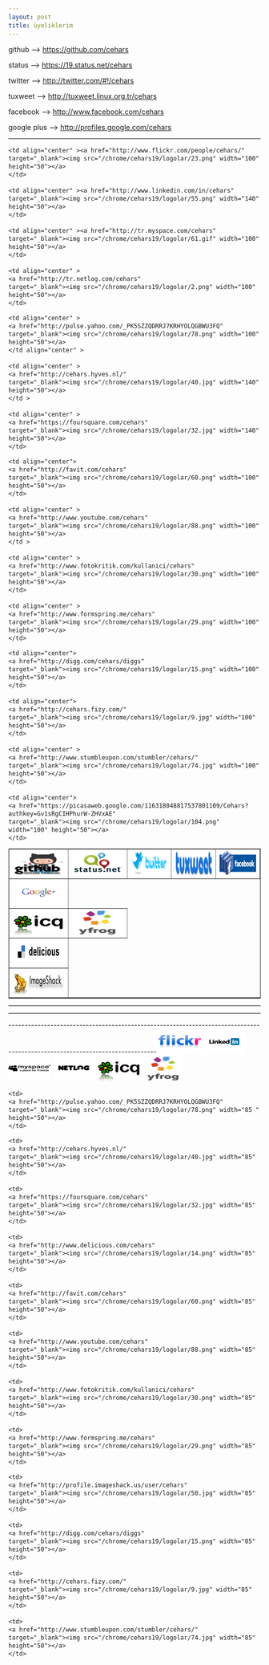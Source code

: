 ```yaml
---
layout: post
title: üyeliklerim
---
```




<p>github --> <a href="https://github.com/cehars" 
target="_blank">https://github.com/cehars</a></p>

<p>status --> <a href="https://19.status.net/cehars"
target="_blank">https://19.status.net/cehars</a></p>

<p>twitter --> <a href="http://twitter.com/#!/cehars"
target="_blank">http://twitter.com/#!/cehars</a></p>

<p>tuxweet --> <a href="http://tuxweet.linux.org.tr/cehars"
target="_blank">http://tuxweet.linux.org.tr/cehars</a></p>

<p>facebook --> <a href="http://www.facebook.com/cehars"
target="_blank">http://www.facebook.com/cehars</a></p>

<p>google plus --> <a href="http://profiles.google.com/cehars"
target="_blank">http://profiles.google.com/cehars</a></p>


<hr>

<table border="1">

<tr>

<td align="center" ><a href="https://github.com/cehars"
	target="_blank"><img src="/chrome/cehars19/logolar/93.png" width="100" height="50"></a>
</td>

<td align="center" ><a href="https://19.status.net/cehars"
	target="_blank"><img src="/chrome/cehars19/logolar/70.png" width="140" height="50"></a>
</td>

<td align="center" ><a href="http://twitter.com/#!/cehars"
	target="_blank"><img src="/chrome/cehars19/logolar/103.gif" width="100" height="50"></a>
</td>

<td align="center" ><a href="http://tuxweet.linux.org.tr/cehars"
	target="_blank"><img src="/chrome/cehars19/logolar/101.png" width="100" height="50"></a>
</td>

<td align="center" ><a href="http://www.facebook.com/cehars"
	target="_blank"><img src="/chrome/cehars19/logolar/91.jpg" width="100" height="50"></a>
</td>

	
</tr>


<tr>

<td align="center" ><a href=" http://profiles.google.com/cehars"
	target="_blank"><img src="/chrome/cehars19/logolar/96.jpg" width="140" height="50"></a>
</td>

	<td align="center" ><a href="http://www.flickr.com/people/cehars/"
	target="_blank"><img src="/chrome/cehars19/logolar/23.png" width="100" height="50"></a>
	</td>

	<td align="center" ><a href="http://www.linkedin.com/in/cehars"
	target="_blank"><img src="/chrome/cehars19/logolar/55.png" width="140" height="50"></a>
	</td>
	
	<td align="center" ><a href="http://tr.myspace.com/cehars"
	target="_blank"><img src="/chrome/cehars19/logolar/61.gif" width="100" height="50"></a>
	</td>
	
	<td align="center" >
	<a href="http://tr.netlog.com/cehars"
	target="_blank"><img src="/chrome/cehars19/logolar/2.png" width="100" height="50"></a>
	</td>
	
	
</tr>
<tr>
<td align="center" >
	<a href="http://www.icq.com/people/626507325"
	target="_blank"><img src="/chrome/cehars19/logolar/46.png" width="100" height="50"></a>
	</td>
	<td align="center">
	<a href="http://yfrog.com/user/Cehars/profile"
	target="_blank"><img src="/chrome/cehars19/logolar/84.png" width="100" height="50"></a>
	</td align="center" >

	<td align="center" >
	<a href="http://pulse.yahoo.com/_PK5SZZQDRRJ7KRHYOLQGBWU3FQ"
	target="_blank"><img src="/chrome/cehars19/logolar/78.png" width="100" height="50"></a>
	</td align="center" >

	<td align="center" >
	<a href="http://cehars.hyves.nl/"
	target="_blank"><img src="/chrome/cehars19/logolar/40.jpg" width="140" height="50"></a>
	</td >

	<td align="center" >
	<a href="https://foursquare.com/cehars"
	target="_blank"><img src="/chrome/cehars19/logolar/32.jpg" width="140" height="50"></a>
	</td>


</tr>
<tr>
	<td align="center" >
	<a href="http://www.delicious.com/cehars"
	target="_blank"><img src="/chrome/cehars19/logolar/14.png" width="100" height="50"></a>
	</td>

	<td align="center">
	<a href="http://favit.com/cehars"
	target="_blank"><img src="/chrome/cehars19/logolar/60.png" width="100" height="50"></a>
	</td>

	<td align="center" >
	<a href="http://www.youtube.com/cehars"
	target="_blank"><img src="/chrome/cehars19/logolar/88.png" width="100" height="50"></a>
	</td >

	<td align="center" >
	<a href="http://www.fotokritik.com/kullanici/cehars"
	target="_blank"><img src="/chrome/cehars19/logolar/30.png" width="100" height="50"></a>
	</td>

	<td align="center" >
	<a href="http://www.formspring.me/cehars"
	target="_blank"><img src="/chrome/cehars19/logolar/29.png" width="100" height="50"></a>
	</td>
</tr>
<tr>
	<td align="center">
	<a href="http://profile.imageshack.us/user/cehars"
	target="_blank"><img src="/chrome/cehars19/logolar/50.jpg" width="100" height="50"></a>
	</td>

	<td align="center">
	<a href="http://digg.com/cehars/diggs"
	target="_blank"><img src="/chrome/cehars19/logolar/15.png" width="100" height="50"></a>
	</td>

	<td align="center">
	<a href="http://cehars.fizy.com/"
	target="_blank"><img src="/chrome/cehars19/logolar/9.jpg" width="100" height="50"></a>
	</td>

	<td align="center" >
	<a href="http://www.stumbleupon.com/stumbler/cehars/"
	target="_blank"><img src="/chrome/cehars19/logolar/74.jpg" width="100" height="50"></a>
	</td>

	<td align="center">
	<a href="https://picasaweb.google.com/116318048817537801109/Cehars?authkey=Gv1sRgCIHPhurW-ZHVxAE"
	target="_blank"><img src="/chrome/cehars19/logolar/104.png" width="100" height="50"></a>
	</td>


</tr>

</table>



<hr>
<hr>
----------------------------------------------------------------------------------------------------------------------------


<tr>
	<td><a href="http://www.flickr.com/people/cehars/"
	target="_blank"><img src="/chrome/cehars19/logolar/23.png" width="85" height="50"></a>
	</td>
	<td><a href="http://www.linkedin.com/in/cehars"
	target="_blank"><img src="/chrome/cehars19/logolar/55.png" width="85" height="50"></a>
	</td>
	<td>
	<a href="http://tr.myspace.com/cehars"
	target="_blank"><img src="/chrome/cehars19/logolar/61.gif" width="85" height="50"></a>
	</td>
	<td>
	<a href="http://tr.netlog.com/cehars"
	target="_blank"><img src="/chrome/cehars19/logolar/2.png" width="85" height="50"></a>
	</td>
	<td>
	<a href="http://www.icq.com/people/626507325"
	target="_blank"><img src="/chrome/cehars19/logolar/46.png" width="85" height="50"></a>
	</td>
	<td>
	<a href="http://yfrog.com/user/Cehars/profile"
	target="_blank"><img src="/chrome/cehars19/logolar/84.png" width="85" height="50"></a>
	</td>

	<td>
	<a href="http://pulse.yahoo.com/_PK5SZZQDRRJ7KRHYOLQGBWU3FQ"
	target="_blank"><img src="/chrome/cehars19/logolar/78.png" width="85 " height="50"></a>
	</td>

</tr>
<tr>

	<td>
	<a href="http://cehars.hyves.nl/"
	target="_blank"><img src="/chrome/cehars19/logolar/40.jpg" width="85" height="50"></a>
	</td>

	<td>
	<a href="https://foursquare.com/cehars"
	target="_blank"><img src="/chrome/cehars19/logolar/32.jpg" width="85" height="50"></a>
	</td>

	<td>
	<a href="http://www.delicious.com/cehars"
	target="_blank"><img src="/chrome/cehars19/logolar/14.png" width="85" height="50"></a>
	</td>

	<td>
	<a href="http://favit.com/cehars"
	target="_blank"><img src="/chrome/cehars19/logolar/60.png" width="85" height="50"></a>
	</td>

	<td>
	<a href="http://www.youtube.com/cehars"
	target="_blank"><img src="/chrome/cehars19/logolar/88.png" width="85" height="50"></a>
	</td>

	<td>
	<a href="http://www.fotokritik.com/kullanici/cehars"
	target="_blank"><img src="/chrome/cehars19/logolar/30.png" width="85" height="50"></a>
	</td>

	<td>
	<a href="http://www.formspring.me/cehars"
	target="_blank"><img src="/chrome/cehars19/logolar/29.png" width="85" height="50"></a>
	</td>

</tr>
<tr>

	<td>
	<a href="http://profile.imageshack.us/user/cehars"
	target="_blank"><img src="/chrome/cehars19/logolar/50.jpg" width="85" height="50"></a>
	</td>

	<td>
	<a href="http://digg.com/cehars/diggs"
	target="_blank"><img src="/chrome/cehars19/logolar/15.png" width="85" height="50"></a>
	</td>

	<td>
	<a href="http://cehars.fizy.com/"
	target="_blank"><img src="/chrome/cehars19/logolar/9.jpg" width="85" height="50"></a>
	</td>

	<td>
	<a href="http://www.stumbleupon.com/stumbler/cehars/"
	target="_blank"><img src="/chrome/cehars19/logolar/74.jpg" width="85" height="50"></a>
	</td>


</tr>

</table>




